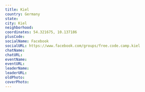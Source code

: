 ```yaml
---
title: Kiel
country: Germany
state: 
city: Kiel
neighborhood: 
coordinates: 54.321675, 10.137186
plusCode:
socialName: Facebook
socialURL: https://www.facebook.com/groups/free.code.camp.kiel
chatName:
chatURL:
eventName:
eventURL:
leaderName:
leaderURL:
oldPhoto: 
coverPhoto:
---
```

